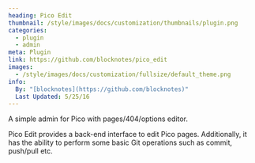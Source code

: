 ```yaml
---
heading: Pico Edit
thumbnail: /style/images/docs/customization/thumbnails/plugin.png
categories:
  - plugin
  - admin
meta: Plugin
link: https://github.com/blocknotes/pico_edit
images:
  - /style/images/docs/customization/fullsize/default_theme.png
info:
  By: "[blocknotes](https://github.com/blocknotes)"
  Last Updated: 5/25/16
---
```

A simple admin for Pico with pages/404/options editor.

Pico Edit provides a back-end interface to edit Pico pages. Additionally, it has the ability to perform some basic Git operations such as commit, push/pull etc.
